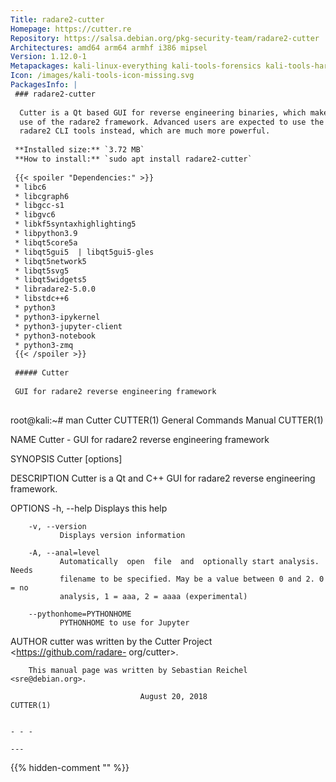 ```yaml
---
Title: radare2-cutter
Homepage: https://cutter.re
Repository: https://salsa.debian.org/pkg-security-team/radare2-cutter
Architectures: amd64 arm64 armhf i386 mipsel
Version: 1.12.0-1
Metapackages: kali-linux-everything kali-tools-forensics kali-tools-hardware kali-tools-reverse-engineering 
Icon: /images/kali-tools-icon-missing.svg
PackagesInfo: |
 ### radare2-cutter
 
  Cutter is a Qt based GUI for reverse engineering binaries, which makes
  use of the radare2 framework. Advanced users are expected to use the
  radare2 CLI tools instead, which are much more powerful.
 
 **Installed size:** `3.72 MB`  
 **How to install:** `sudo apt install radare2-cutter`  
 
 {{< spoiler "Dependencies:" >}}
 * libc6 
 * libcgraph6
 * libgcc-s1 
 * libgvc6
 * libkf5syntaxhighlighting5 
 * libpython3.9 
 * libqt5core5a 
 * libqt5gui5  | libqt5gui5-gles 
 * libqt5network5 
 * libqt5svg5 
 * libqt5widgets5 
 * libradare2-5.0.0 
 * libstdc++6 
 * python3
 * python3-ipykernel
 * python3-jupyter-client
 * python3-notebook
 * python3-zmq
 {{< /spoiler >}}
 
 ##### Cutter
 
 GUI for radare2 reverse engineering framework
 
 ```
 root@kali:~# man Cutter
 CUTTER(1)                   General Commands Manual                  CUTTER(1)
 
 NAME
        Cutter - GUI for radare2 reverse engineering framework
 
 SYNOPSIS
        Cutter [options] <filename>
 
 DESCRIPTION
        Cutter is a Qt and C++ GUI for radare2 reverse engineering framework.
 
 OPTIONS
        -h, --help
               Displays this help
 
        -v, --version
               Displays version information
 
        -A, --anal=level
               Automatically  open  file  and  optionally start analysis. Needs
               filename to be specified. May be a value between 0 and 2. 0 = no
               analysis, 1 = aaa, 2 = aaaa (experimental)
 
        --pythonhome=PYTHONHOME
               PYTHONHOME to use for Jupyter
 
 AUTHOR
        cutter  was  written  by the Cutter Project <https://github.com/radare-
        org/cutter>.
 
        This manual page was written by Sebastian Reichel <sre@debian.org>.
 
                                 August 20, 2018                      CUTTER(1)
 ```
 
 - - -
 
---
```

{{% hidden-comment "<!--Do not edit anything above this line-->" %}}
